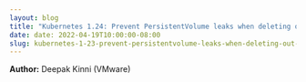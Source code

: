 ```yaml
---
layout: blog
title: "Kubernetes 1.24: Prevent PersistentVolume leaks when deleting out of order for in-tree volumes"
date: date: 2022-04-19T10:00:00-08:00
slug: kubernetes-1-23-prevent-persistentvolume-leaks-when-deleting-out-of-order-for-in-tree-volumes
---
```


**Author:** Deepak Kinni (VMware)